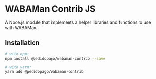 # WABAMan Contrib JS

A Node.js module that implements a helper libraries and functions to use with WABAMan.

## Installation 
```sh
# with npm:
npm install @pedidopago/wabaman-contrib --save

# with yarn:
yarn add @pedidopago/wabaman-contrib
```